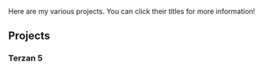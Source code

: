 Here are my various projects. You can click their titles for more information!

## Projects

### Terzan 5
